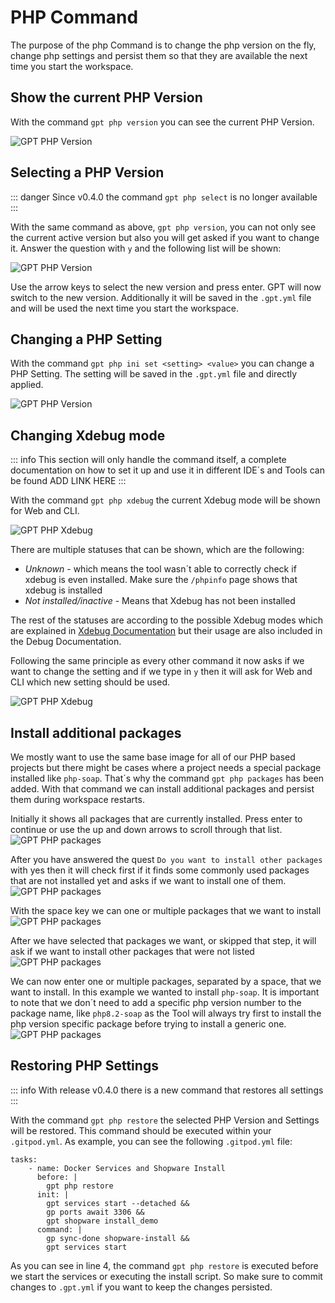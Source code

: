 # PHP Command

The purpose of the php Command is to change the php version on the fly, change php settings and persist them so that they are available the next time you start the workspace.

## Show the current PHP Version
With the command `gpt php version` you can see the current PHP Version.

![GPT PHP Version](./../../../assets/images/gpt_php_version1.jpg)

## Selecting a PHP Version
::: danger
Since v0.4.0 the command `gpt php select` is no longer available
:::

With the same command as above, `gpt php version`, you can not only see the current active version but also you will get asked if you want to change it. Answer the question with `y` and the following list will be shown:

![GPT PHP Version](./../../../assets/images/gpt_php_version2.jpg)

Use the arrow keys to select the new version and press enter. GPT will now switch to the new version. Additionally it will be saved in the `.gpt.yml` file and will be used the next time you start the workspace.

## Changing a PHP Setting
With the command `gpt php ini set <setting> <value>` you can change a PHP Setting. The setting will be saved in the `.gpt.yml` file and directly applied.

![GPT PHP Version](./../../../assets/images/gpt_php_ini_set1.jpg)

## Changing Xdebug mode <Badge type="info" text="since v0.4.2" />

::: info
This section will only handle the command itself, a complete documentation on how to set it up and use it in different IDE´s and Tools can be found ADD LINK HERE
:::

With the command `gpt php xdebug` the current Xdebug mode will be shown for Web and CLI.

![GPT PHP Xdebug](./../../../assets/images/gpt_php_xdebug1.jpg)

There are multiple statuses that can be shown, which are the following:
- *Unknown* - which means the tool wasn´t able to correctly check if xdebug is even installed. Make sure the `/phpinfo` page shows that xdebug is installed
- *Not installed/inactive* - Means that Xdebug has not been installed

The rest of the statuses are according to the possible Xdebug modes which are explained in [Xdebug Documentation](https://xdebug.org/docs/all_settings#mode) but their usage are also included in the Debug Documentation.

Following the same principle as every other command it now asks if we want to change the setting and if we type in `y` then it will ask for Web and CLI which new setting should be used.

![GPT PHP Xdebug](./../../../assets/images/gpt_php_xdebug2.jpg)

## Install additional packages <Badge type="info" text="since v0.4.2" />

We mostly want to use the same base image for all of our PHP based projects but there might be cases where a project needs a special package installed like `php-soap`. That´s why the command `gpt php packages` has been added.
 With that command we can install additional packages and persist them during workspace restarts.

Initially it shows all packages that are currently installed. Press enter to continue or use the up and down arrows to scroll through that list.
![GPT PHP packages](./../../../assets/images/gpt_php_packages1.jpg)

After you have answered the quest `Do you want to install other packages` with yes then it will check first if it finds some commonly used packages that are not installed yet and asks if we want to install one of them.
![GPT PHP packages](./../../../assets/images/gpt_php_packages2.jpg)

With the space key we can one or multiple packages that we want to install
![GPT PHP packages](./../../../assets/images/gpt_php_packages3.jpg)

After we have selected that packages we want, or skipped that step, it will ask if we want to install other packages that were not listed
![GPT PHP packages](./../../../assets/images/gpt_php_packages4.jpg)

We can now enter one or multiple packages, separated by a space, that we want to install. In this example we wanted to install `php-soap`. It is important to note that we don´t need to add a specific php version number to the package name, like `php8.2-soap` as the Tool will always try first to install the php version specific package before trying to install a generic one.
![GPT PHP packages](./../../../assets/images/gpt_php_packages5.jpg)

## Restoring PHP Settings
::: info
With release v0.4.0 there is a new command that restores all settings
:::

With the command `gpt php restore` the selected PHP Version and Settings will be restored. This command should be executed within your `.gitpod.yml`. As example, you can see the following `.gitpod.yml` file:

```yaml:line-numbers {1}
tasks:
    - name: Docker Services and Shopware Install
      before: |
        gpt php restore
      init: |
        gpt services start --detached &&
        gp ports await 3306 &&
        gpt shopware install_demo
      command: |
        gp sync-done shopware-install &&
        gpt services start
```

As you can see in line 4, the command `gpt php restore` is executed before we start the services or executing the install script. So make sure to commit changes to `.gpt.yml` if you want to keep the changes persisted.